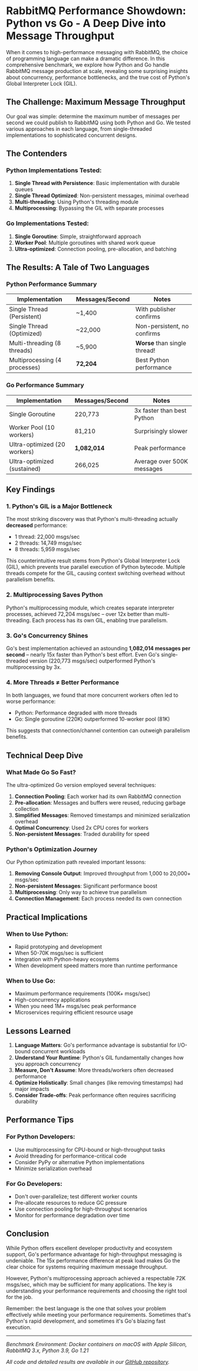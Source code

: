 # RabbitMQ Performance Showdown: Python vs Go - A Deep Dive into Message Throughput

When it comes to high-performance messaging with RabbitMQ, the choice of programming language can make a dramatic difference. In this comprehensive benchmark, we explore how Python and Go handle RabbitMQ message production at scale, revealing some surprising insights about concurrency, performance bottlenecks, and the true cost of Python's Global Interpreter Lock (GIL).

## The Challenge: Maximum Message Throughput

Our goal was simple: determine the maximum number of messages per second we could publish to RabbitMQ using both Python and Go. We tested various approaches in each language, from single-threaded implementations to sophisticated concurrent designs.

## The Contenders

### Python Implementations Tested:
1. **Single Thread with Persistence**: Basic implementation with durable queues
2. **Single Thread Optimized**: Non-persistent messages, minimal overhead
3. **Multi-threading**: Using Python's threading module
4. **Multiprocessing**: Bypassing the GIL with separate processes

### Go Implementations Tested:
1. **Single Goroutine**: Simple, straightforward approach
2. **Worker Pool**: Multiple goroutines with shared work queue
3. **Ultra-optimized**: Connection pooling, pre-allocation, and batching

## The Results: A Tale of Two Languages

### Python Performance Summary

| Implementation | Messages/Second | Notes |
|---------------|----------------|-------|
| Single Thread (Persistent) | ~1,400 | With publisher confirms |
| Single Thread (Optimized) | ~22,000 | Non-persistent, no confirms |
| Multi-threading (8 threads) | ~5,900 | **Worse** than single thread! |
| Multiprocessing (4 processes) | **72,204** | Best Python performance |

### Go Performance Summary

| Implementation | Messages/Second | Notes |
|---------------|----------------|-------|
| Single Goroutine | 220,773 | 3x faster than best Python |
| Worker Pool (10 workers) | 81,210 | Surprisingly slower |
| Ultra-optimized (20 workers) | **1,082,014** | Peak performance |
| Ultra-optimized (sustained) | 266,025 | Average over 500K messages |

## Key Findings

### 1. Python's GIL is a Major Bottleneck

The most striking discovery was that Python's multi-threading actually **decreased** performance:
- 1 thread: 22,000 msgs/sec
- 2 threads: 14,749 msgs/sec
- 8 threads: 5,959 msgs/sec

This counterintuitive result stems from Python's Global Interpreter Lock (GIL), which prevents true parallel execution of Python bytecode. Multiple threads compete for the GIL, causing context switching overhead without parallelism benefits.

### 2. Multiprocessing Saves Python

Python's multiprocessing module, which creates separate interpreter processes, achieved 72,204 msgs/sec – over 12x better than multi-threading. Each process has its own GIL, enabling true parallelism.

### 3. Go's Concurrency Shines

Go's best implementation achieved an astounding **1,082,014 messages per second** – nearly 15x faster than Python's best effort. Even Go's single-threaded version (220,773 msgs/sec) outperformed Python's multiprocessing by 3x.

### 4. More Threads ≠ Better Performance

In both languages, we found that more concurrent workers often led to worse performance:
- Python: Performance degraded with more threads
- Go: Single goroutine (220K) outperformed 10-worker pool (81K)

This suggests that connection/channel contention can outweigh parallelism benefits.

## Technical Deep Dive

### What Made Go So Fast?

The ultra-optimized Go version employed several techniques:

1. **Connection Pooling**: Each worker had its own RabbitMQ connection
2. **Pre-allocation**: Messages and buffers were reused, reducing garbage collection
3. **Simplified Messages**: Removed timestamps and minimized serialization overhead
4. **Optimal Concurrency**: Used 2x CPU cores for workers
5. **Non-persistent Messages**: Traded durability for speed

### Python's Optimization Journey

Our Python optimization path revealed important lessons:

1. **Removing Console Output**: Improved throughput from 1,000 to 20,000+ msgs/sec
2. **Non-persistent Messages**: Significant performance boost
3. **Multiprocessing**: Only way to achieve true parallelism
4. **Connection Management**: Each process needed its own connection

## Practical Implications

### When to Use Python:
- Rapid prototyping and development
- When 50-70K msgs/sec is sufficient
- Integration with Python-heavy ecosystems
- When development speed matters more than runtime performance

### When to Use Go:
- Maximum performance requirements (100K+ msgs/sec)
- High-concurrency applications
- When you need 1M+ msgs/sec peak performance
- Microservices requiring efficient resource usage

## Lessons Learned

1. **Language Matters**: Go's performance advantage is substantial for I/O-bound concurrent workloads
2. **Understand Your Runtime**: Python's GIL fundamentally changes how you approach concurrency
3. **Measure, Don't Assume**: More threads/workers often decreased performance
4. **Optimize Holistically**: Small changes (like removing timestamps) had major impacts
5. **Consider Trade-offs**: Peak performance often requires sacrificing durability

## Performance Tips

### For Python Developers:
- Use multiprocessing for CPU-bound or high-throughput tasks
- Avoid threading for performance-critical code
- Consider PyPy or alternative Python implementations
- Minimize serialization overhead

### For Go Developers:
- Don't over-parallelize; test different worker counts
- Pre-allocate resources to reduce GC pressure
- Use connection pooling for high-throughput scenarios
- Monitor for performance degradation over time

## Conclusion

While Python offers excellent developer productivity and ecosystem support, Go's performance advantage for high-throughput messaging is undeniable. The 15x performance difference at peak load makes Go the clear choice for systems requiring maximum message throughput.

However, Python's multiprocessing approach achieved a respectable 72K msgs/sec, which may be sufficient for many applications. The key is understanding your performance requirements and choosing the right tool for the job.

Remember: the best language is the one that solves your problem effectively while meeting your performance requirements. Sometimes that's Python's rapid development, and sometimes it's Go's blazing fast execution.

---

*Benchmark Environment: Docker containers on macOS with Apple Silicon, RabbitMQ 3.x, Python 3.9, Go 1.21*

*All code and detailed results are available in our [GitHub repository](https://github.com/your-repo/rabbitmq-performance).*
